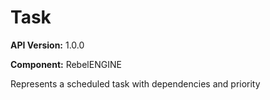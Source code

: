 # Task

**API Version:** 1.0.0

**Component:** RebelENGINE

Represents a scheduled task with dependencies and priority

